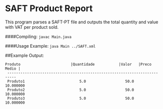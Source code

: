 # SAFT Product Report
This program parses a SAFT-PT file and outputs the total quantity and value with VAT per product sold.






####Compiling:
`javac Main.java`

####Usage Example:
`java Main ../SAFT.xml`


##Example Output:
```
Produto                       |Quantidade           |Valor   |Preco Medio |
 --------------------------------------------------------------------------
 Produto1                         5.0                  50.0     10.000000
 Produto2                         5.0                  50.0     10.000000
 Produto3                         5.0                  50.0     10.000000
```